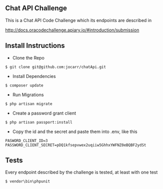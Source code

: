 ## Chat API Challenge

This is a Chat API Code Challenge which its endpoints are described in 

http://docs.oracodechallenge.apiary.io/#introduction/submission 

## Install Instructions

- Clone the Repo
```	
$ git clone git@github.com:jocarr/chatApi.git
```
- Install Dependencies
```	
$ composer update
```
- Run Migrations
```	
$ php artisan migrate
```
- Create a password grant client 
```	
$ php artisan passport:install
```
- Copy the id and the secret and paste them into .env, like this
```	
PASWORD_CLIENT_ID=3
PASSWORD_CLIENT_SECRET=pDQ1kfsepvwex2uqiiw5GhhxYWFNZ0eBQBF2ydSt
```

## Tests

Every endpoint described by the challenge is tested, at least with one test
```
$ vendor\bin\phpunit
```    